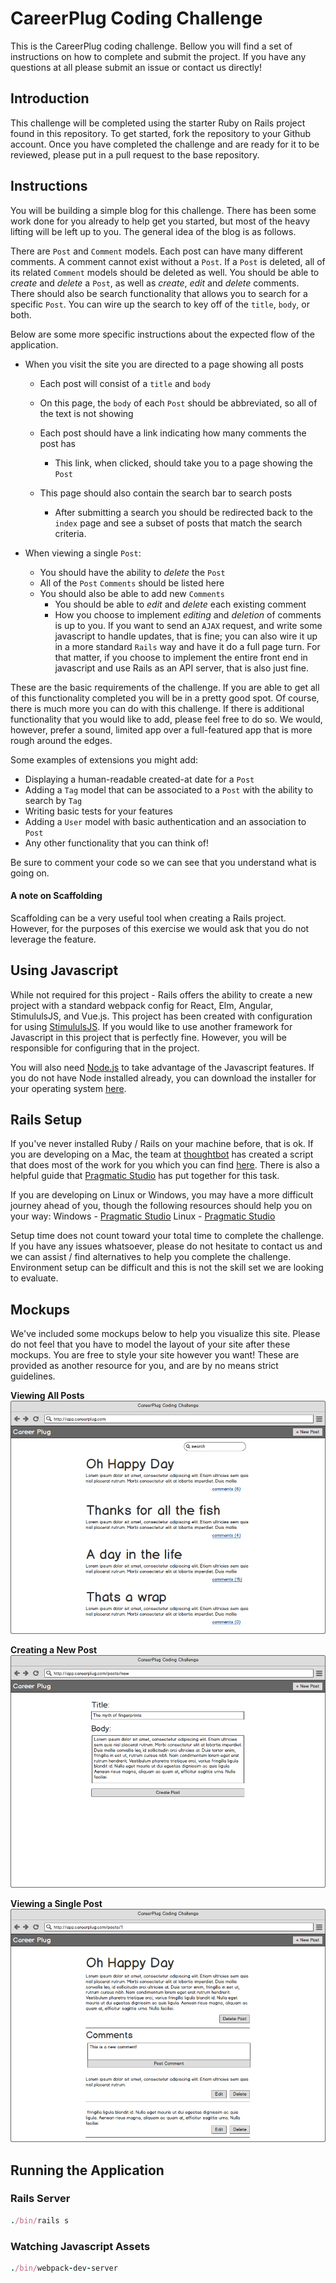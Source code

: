 # CareerPlug Coding Challenge

This is the CareerPlug coding challenge. Bellow you will find a set of instructions on how to complete and submit the project. If you have any questions at all please submit an issue or contact us directly!

## Introduction

This challenge will be completed using the starter Ruby on Rails project found in this repository. To get started, fork the repository to your Github account. Once you have completed the challenge and are ready for it to be reviewed, please put in a pull request to the base repository.

## Instructions

You will be building a simple blog for this challenge. There has been some work done for you already to help get you started, but most of the heavy lifting will be left up to you. The general idea of the blog is as follows.

There are `Post` and `Comment` models. Each post can have many different comments. A comment cannot exist without a `Post`. If a `Post` is deleted, all of its related `Comment` models should be deleted as well. You should be able to _create_ and _delete_ a `Post`, as well as _create_, _edit_ and _delete_ comments. There should also be search functionality that allows you to search for a specific `Post`. You can wire up the search to key off of the `title`, `body`, or both.

Below are some more specific instructions about the expected flow of the application.

- When you visit the site you are directed to a page showing all posts

  - Each post will consist of a `title` and `body`
  - On this page, the `body` of each `Post` should be abbreviated, so all of the text is not showing
  - Each post should have a link indicating how many comments the post has

    - This link, when clicked, should take you to a page showing the `Post`

  - This page should also contain the search bar to search posts
    - After submitting a search you should be redirected back to the `index` page and see a subset of posts that match the search criteria.

- When viewing a single `Post`:
  - You should have the ability to _delete_ the `Post`
  - All of the `Post` `Comments` should be listed here
  - You should also be able to add new `Comments`
    - You should be able to _edit_ and _delete_ each existing comment
    - How you choose to implement _editing_ and _deletion_ of comments is up to you. If you want to send an `AJAX` request, and write some javascript to handle updates, that is fine; you can also wire it up in a more standard `Rails` way and have it do a full page turn. For that matter, if you choose to implement the entire front end in javascript and use Rails as an API server, that is also just fine.

These are the basic requirements of the challenge. If you are able to get all of this functionality completed you will be in a pretty good spot. Of course, there is much more you can do with this challenge. If there is additional functionality that you would like to add, please feel free to do so. We would, however, prefer a sound, limited app over a full-featured app that is more rough around the edges.

Some examples of extensions you might add:

- Displaying a human-readable created-at date for a `Post`
- Adding a `Tag` model that can be associated to a `Post` with the ability to search by `Tag`
- Writing basic tests for your features
- Adding a `User` model with basic authentication and an association to `Post`
- Any other functionality that you can think of!

Be sure to comment your code so we can see that you understand what is going on.

#### A note on Scaffolding

Scaffolding can be a very useful tool when creating a Rails project. However, for the purposes of this exercise we would ask that you do not leverage the feature.

## Using Javascript

While not required for this project - Rails offers the ability to create a new project with a standard webpack config for React, Elm, Angular, StimululsJS, and Vue.js. This project has been created with configuration for using [StimululsJS](https://stimulus.hotwire.dev/). If you would like to use another framework for Javascript in this project that is perfectly fine. However, you will be responsible for configuring that in the project.

You will also need [Node.js](https://nodejs.org) to take advantage of the Javascript features. If you do not have Node installed already, you can download the installer for your operating system [here](https://nodejs.org/en/download/).

## Rails Setup

If you've never installed Ruby / Rails on your machine before, that is ok. If you are developing on a Mac, the team at [thoughtbot](https://thoughtbot.com/) has created a script that does most of the work for you which you can find [here](https://github.com/thoughtbot/laptop). There is also a helpful guide that [Pragmatic Studio](https://online.pragmaticstudio.com/tour/courses/rails/steps/2#mac) has put together for this task.

If you are developing on Linux or Windows, you may have a more difficult journey ahead of you, though the following resources should help you on your way:
Windows - [Pragmatic Studio](https://online.pragmaticstudio.com/tour/courses/rails/steps/2#windows)
Linux - [Pragmatic Studio](https://online.pragmaticstudio.com/tour/courses/rails/steps/2#linux)

Setup time does not count toward your total time to complete the challenge. If you have any issues whatsoever, please do not hesitate to contact us and we can assist / find alternatives to help you complete the challenge. Environment setup can be difficult and this is not the skill set we are looking to evaluate.

## Mockups

We've included some mockups below to help you visualize this site. Please do not feel that you have to model the layout of your site after these mockups. You are free to style your site however you want! These are provided as another resource for you, and are by no means strict guidelines.

**Viewing All Posts**
![](docs/assets/post-index.png)

**Creating a New Post**
![](docs/assets/post-new.png)

**Viewing a Single Post**
![](docs/assets/post-show.png)

## Running the Application

### Rails Server

```ruby
./bin/rails s
```

### Watching Javascript Assets

```ruby
./bin/webpack-dev-server
```
